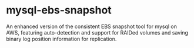 # mysql-ebs-snapshot
An enhanced version of the consistent EBS snapshot tool for mysql on AWS, featuring auto-detection and support for RAIDed volumes and saving binary log position information for replication.
